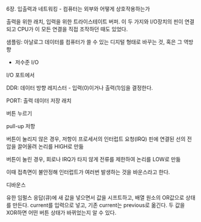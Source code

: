 6장. 입출력과 네트워킹 - 컴퓨터는 외부와 어떻게 상호작용하는가



출력을 위한 래치, 입력을 위한 트라이스테이트 버퍼. 이 두 가지와 I/O장치의 핀이 연결되고 CPU가 이 모든 연결을 직접 조작하던 때도 있었다.

샘플링: 아날로그 데이터를 컴퓨터가 쓸 수 있는 디지털 형태로 바꾸는 것, 혹은 그 역방향



- 저수준 I/O

I/O 포트에서

DDR: 데이터 방향 레지스터 - 입력(0)이거나 출력(1)임을 결정한다.

PORT: 출력 데이터 저장 래치



버튼 누르기

pull-up 저항

버튼이 눌리지 않은 경우, 저항이 프로세서의 인터럽트 요청(IRQ) 핀에 연결된 선의 전압을 끌어올려 논리를 HIGH로 만듦

버튼이 눌린 경우, 회로나 IRQ가 타지 않게 전류를 제한하여 논리를 LOW로 만듦

이때 접촉면이 불안정해 인터럽트가 여러번 발생하는 것을 바운스라고 한다.



디바운스

유한 임펄스 응답(큐)에 새 값을 넣으면서 값을 시프트하고, 배열 원소의 OR값으로 상태를 만든다. current를 입력으로 넣고, 기존 current는 previous로 옮긴다. 두 값을 XOR하면 어떤 버튼 상태가 바뀌었는지 알 수 있다.

